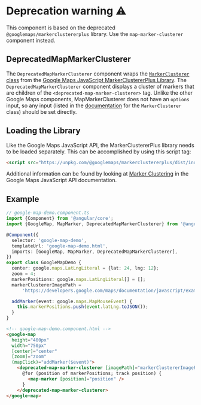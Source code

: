 # Deprecation warning ⚠️
This component is based on the deprecated `@googlemaps/markerclustererplus` library. Use the `map-marker-clusterer` component instead.

## DeprecatedMapMarkerClusterer

The `DeprecatedMapMarkerClusterer` component wraps the [`MarkerClusterer` class](https://googlemaps.github.io/js-markerclustererplus/classes/markerclusterer.html) from the [Google Maps JavaScript MarkerClustererPlus Library](https://github.com/googlemaps/js-markerclustererplus). The `DeprecatedMapMarkerClusterer` component displays a cluster of markers that are children of the `<deprecated-map-marker-clusterer>` tag. Unlike the other Google Maps components, MapMarkerClusterer does not have an `options` input, so any input (listed in the [documentation](https://googlemaps.github.io/js-markerclustererplus/index.html) for the `MarkerClusterer` class) should be set directly.

## Loading the Library

Like the Google Maps JavaScript API, the MarkerClustererPlus library needs to be loaded separately. This can be accomplished by using this script tag:

```html
<script src="https://unpkg.com/@googlemaps/markerclustererplus/dist/index.min.js"></script>
```

Additional information can be found by looking at [Marker Clustering](https://developers.google.com/maps/documentation/javascript/marker-clustering) in the Google Maps JavaScript API documentation.

## Example

```typescript
// google-map-demo.component.ts
import {Component} from '@angular/core';
import {GoogleMap, MapMarker, DeprecatedMapMarkerClusterer} from '@angular/google-maps';

@Component({
  selector: 'google-map-demo',
  templateUrl: 'google-map-demo.html',
  imports: [GoogleMap, MapMarker, DeprecatedMapMarkerClusterer],
})
export class GoogleMapDemo {
  center: google.maps.LatLngLiteral = {lat: 24, lng: 12};
  zoom = 4;
  markerPositions: google.maps.LatLngLiteral[] = [];
  markerClustererImagePath =
      'https://developers.google.com/maps/documentation/javascript/examples/markerclusterer/m';

  addMarker(event: google.maps.MapMouseEvent) {
    this.markerPositions.push(event.latLng.toJSON());
  }
}
```

```html
<!-- google-map-demo.component.html -->
<google-map
  height="400px"
  width="750px"
  [center]="center"
  [zoom]="zoom"
  (mapClick)="addMarker($event)">
    <deprecated-map-marker-clusterer [imagePath]="markerClustererImagePath">
      @for (position of markerPositions; track position) {
        <map-marker [position]="position" />
      }
    </deprecated-map-marker-clusterer>
</google-map>
```
